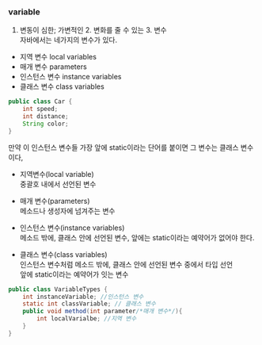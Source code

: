 ### variable
1. 변동이 심한; 가변적인 2. 변화를 줄 수 있는 3. 변수   
자바에서는 네가지의 변수가 있다.
- 지역 변수 local variables
- 매개 변수 parameters
- 인스턴스 변수 instance variables
- 클래스 변수 class variables

```java
public class Car { 
    int speed;
    int distance;
    String color;
}
```
만약 이 인스턴스 변수들 가장 앞에 static이라는 단어를 붙이면 그 변수는 클래스 변수이다,

- 지역변수(local variable)    
  중괄호 내에서 선언된 변수   
    

- 매개 변수(parameters)   
 메소드나 생성자에 넘겨주는 변수

   
- 인스턴스 변수(instance variables)   
 메소드 밖에, 클래스 안에 선언된 변수, 앞에는 static이라는 예약어가 없어야 한다.


- 클래스 변수(class variables)   
 인스턴스 변수처럼 메소드 밖에, 클래스 안에 선언된 변수 중에서 타입 선언   
 앞에 static이라는 예약어가 잇는 변수

```java
public class VariableTypes {
    int instanceVariable; //인스턴스 변수
    static int classVariable; // 클래스 변수
    public void method(int parameter/*매개 변수*/){ 
        int localVarialbe; //지역 변수
    }
}
```